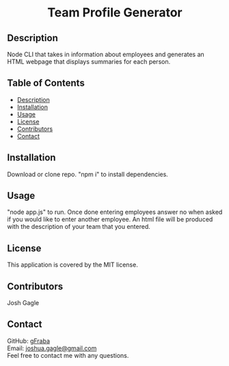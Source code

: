 <h1 align="center">Team Profile Generator </h1>
  
## Description
Node CLI that takes in information about employees and generates an HTML webpage that displays summaries for each person.
<br />

## Table of Contents
- [Description](#description)
- [Installation](#installation)
- [Usage](#usage)
- [License](#license)
- [Contributors](#contributors)
- [Contact](#Contact)
## Installation
Download or clone repo. "npm i" to install dependencies.
## Usage
"node app.js" to run. Once done entering employees answer no when asked if you would like to enter another employee.  An html file will be produced with the description of your team that you entered.
## License
This application is covered by the MIT license. 
## Contributors
Josh Gagle
## Contact
GitHub: [gFraba](https://github.com/gFraba)
<br />
Email: joshua.gagle@gmail.com
<br />
Feel free to contact me with any questions.
